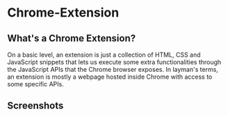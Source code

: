 # Chrome-Extension
## What's a Chrome Extension?
On a basic level, an extension is just a collection of HTML, CSS and JavaScript snippets that lets us execute some extra functionalities through the JavaScript APIs that the Chrome browser exposes. In layman's terms, an extension is mostly a webpage hosted inside Chrome with access to some specific APIs.
## Screenshots
